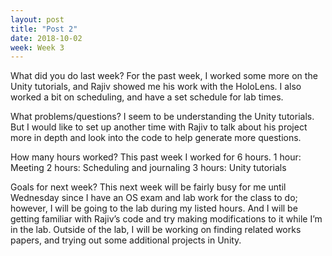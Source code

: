 ```yaml
---
layout: post
title: "Post 2"
date: 2018-10-02
week: Week 3
---
```


What did you do last week?
For the past week, I worked some more on the Unity tutorials, and Rajiv showed me his work with the HoloLens. I also worked a bit on scheduling, and have a set schedule for lab times.

What problems/questions?
I seem to be understanding the Unity tutorials. But I would like to set up another time with Rajiv to talk about his project more in depth and look into the code to help generate more questions. 

How many hours worked?
This past week I worked for 6 hours. 
                1 hour: Meeting
                2 hours: Scheduling and journaling
                3 hours: Unity tutorials

Goals for next week?
This next week will be fairly busy for me until Wednesday since I have an OS exam and lab work for the class to do; however, I will be going to the lab during my listed hours. And I will be getting familiar with Rajiv’s code and try making modifications to it while I’m in the lab. Outside of the lab, I will be working on finding related works papers, and trying out some additional projects in Unity.
